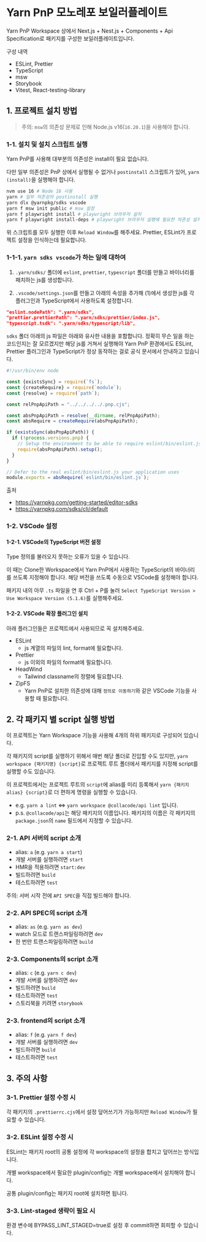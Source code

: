 # Yarn PnP 모노레포 보일러플레이트

Yarn PnP Workspace 상에서 Next.js + Nest.js + Components + Api Specification로 패키지를 구성한 보일러플레이트입니다.

구성 내역

- ESLint, Prettier
- TypeScript
- msw
- Storybook
- Vitest, React-testing-library

## 1. 프로젝트 설치 방법

> 주의: `msw`의 의존성 문제로 인해 Node.js v16(`16.20.1`)을 사용해야 합니다.

### 1-1. 설치 및 설치 스크립트 실행

Yarn PnP를 사용해 대부분의 의존성은 install이 필요 없습니다.

다만 일부 의존성은 PnP 상에서 실행될 수 없거나 `postinstall` 스크립트가 있어, `yarn (install)`을 실행해야 합니다.

```bash
nvm use 16 # Node 16 사용
yarn # 일부 의존성의 postinstall 실행
yarn dlx @yarnpkg/sdks vscode 
yarn f msw init public # msw 설정
yarn f playwright install # playwright 브라우저 설치
yarn f playwright install-deps # playwright 브라우저 실행에 필요한 의존성 설치
```

위 스크립트를 모두 실행한 이후 `Reload Window`를 해주세요. Prettier, ESLint가 프로젝트 설정을 인식하는데 필요합니다.

### 1-1-1. `yarn sdks vscode`가 하는 일에 대하여

1. `.yarn/sdks/` 폴더에 `eslint`, `prettier`, `typescript` 폴더를 만들고 바이너리를 패치하는 js를 생성합니다.

2. `.vscode/settings.json`를 만들고 아래의 속성을 추가해 (1)에서 생성한 js를 각 플러그인과 TypeScript에서 사용하도록 설정합니다.

```json
"eslint.nodePath": ".yarn/sdks",
"prettier.prettierPath": ".yarn/sdks/prettier/index.js",
"typescript.tsdk": ".yarn/sdks/typescript/lib",
```

`sdks` 폴더 아래의 js 파일은 아래와 유사한 내용을 포함합니다. 정확히 무슨 일을 하는 코드인지는 잘 모르겠지만 해당 js를 거쳐서 실행해야 Yarn PnP 환경에서도 ESLint, Prettier 플러그인과 TypeScript가 정상 동작하는 걸로 공식 문서에서 안내하고 있습니다.

```js
#!/usr/bin/env node

const {existsSync} = require(`fs`);
const {createRequire} = require(`module`);
const {resolve} = require(`path`);

const relPnpApiPath = "../../../../.pnp.cjs";

const absPnpApiPath = resolve(__dirname, relPnpApiPath);
const absRequire = createRequire(absPnpApiPath);

if (existsSync(absPnpApiPath)) {
  if (!process.versions.pnp) {
    // Setup the environment to be able to require eslint/bin/eslint.js
    require(absPnpApiPath).setup();
  }
}

// Defer to the real eslint/bin/eslint.js your application uses
module.exports = absRequire(`eslint/bin/eslint.js`);
```

출처

- <https://yarnpkg.com/getting-started/editor-sdks>
- <https://yarnpkg.com/sdks/cli/default>

### 1-2. VSCode 설정

#### 1-2-1. VSCode의 TypeScript 버전 설정

Type 정의를 불러오지 못하는 오류가 있을 수 있습니다.

이 때는 Clone한 Workspace에서 Yarn PnP에서 사용하는 TypeScript의 바이너리를 쓰도록 지정해야 합니다. 해당 버전을 쓰도록 수동으로 VSCode를 설정해야 합니다.

패키지 내의 아무 `.ts` 파일을 연 후 Ctrl + P를 눌러 `Select TypeScript Version > Use Workspace Version (5.1.6)`를 실행해주세요.

#### 1-2-2. VSCode 확장 플러그인 설치

아래 플러그인들은 프로젝트에서 사용되므로 꼭 설치해주세요.

- ESLint
  - js 계열의 파일의 lint, format에 필요합니다.
- Prettier
  - js 이외의 파일의 format에 필요합니다.
- HeadWind
  - Tailwind classname의 정렬에 필요합니다.
- ZipFS
  - Yarn PnP로 설치한 의존성에 대해 `정의로 이동하기`와 같은 VSCode 기능을 사용할 때 필요합니다.

## 2. 각 패키지 별 script 실행 방법

이 프로젝트는 Yarn Workspace 기능을 사용해 4개의 하위 패키지로 구성되어 있습니다.

각 패키지의 script를 실행하기 위해서 매번 해당 폴더로 진입할 수도 있지만, `yarn workspace {패키지명} {script}`로 프로젝트 루트 폴더에서 패키지를 지정해 script를 실행할 수도 있습니다.

이 프로젝트에서는 프로젝트 루트의 `script`에 alias를 미리 등록해서 `yarn {패키지alias} {script}`로 더 편하게 명령을 실행할 수 있습니다.

- e.g. `yarn a lint` <=> `yarn workspace @collacode/api lint` 입니다.
- p.s. `@collacode/api`는 해당 패키지의 이름입니다. 패키지의 이름은 각 패키지의 `package.json`의 `name` 필드에서 지정할 수 있습니다.

### 2-1. API 서버의 script 소개

- alias: `a` (e.g. `yarn a start`)
- 개발 서버를 실행하려면 `start`
- HMR을 적용하려면 `start:dev`
- 빌드하려면 `build`
- 테스트하려면 `test`

주의: 서버 시작 전에 `API SPEC`을 직접 빌드해야 합니다.

### 2-2. API SPEC의 script 소개

- alias: `as` (e.g. `yarn as dev`)
- watch 모드로 트랜스파일링하려면 `dev`
- 한 번만 트랜스파일링하려면 `build`

### 2-3. Components의 script 소개

- alias: `c` (e.g. `yarn c dev`)
- 개발 서버를 실행하려면 `dev`
- 빌드하려면 `build`
- 테스트하려면 `test`
- 스토리북을 키려면 `storybook`

### 2-3. frontend의 script 소개

- alias: `f` (e.g. `yarn f dev`)
- 개발 서버를 실행하려면 `dev`
- 빌드하려면 `build`
- 테스트하려면 `test`

## 3. 주의 사항

### 3-1. Prettier 설정 수정 시

각 패키지의 `.prettierrc.cjs`에서 설정 덮어쓰기가 가능하지만 `Reload Window`가 필요할 수 있습니다.

### 3-2. ESLint 설정 수정 시

ESLint는 패키지 root의 공통 설정에 각 workspace의 설정을 합치고 덮어쓰는 방식입니다.

개별 workspace에서 필요한 plugin/config는 개별 workspace에서 설치해야 합니다.

공통 plugin/config는 패키지 root에 설치하면 됩니다.

### 3-3. Lint-staged 생략이 필요 시

환경 변수에 BYPASS_LINT_STAGED=true로 설정 후 commit하면 회피할 수 있습니다.
